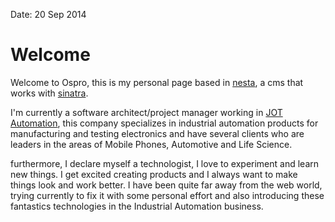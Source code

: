 Date: 20 Sep 2014

# Welcome

Welcome to Ospro, this is my personal page based in [nesta][], a cms that works with [sinatra][].

I'm currently a software architect/project manager working in [JOT Automation][], this company specializes in industrial automation products for manufacturing and testing electronics and have several clients who are leaders in the areas of Mobile Phones, Automotive and Life Science.

furthermore, I declare myself a technologist, I love to experiment and learn new things. I get excited creating products and I always want to make things look and work better. I have been quite far away from the web world, trying currently to fix it with some personal effort and also introducing these fantastics technologies in the Industrial Automation business.

[nesta]: http://nestacms.com
[sinatra]: http://www.sinatrarb.com/
[JOT Automation]: http://www.jotautomation.com/
